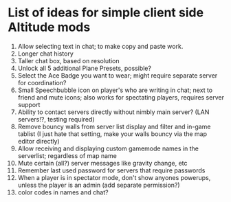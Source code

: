 # List of ideas for simple client side Altitude mods

1. Allow selecting text in chat; to make copy and paste work.
2. Longer chat history
3. Taller chat box, based on resolution
4. Unlock all 5 additional Plane Presets, possible?
5. Select the Ace Badge you want to wear; might require separate server for coordination?
6. Small Speechbubble icon on player's who are writing in chat; next to friend and mute icons; also works for spectating players, requires server support
7. Ability to contact servers directly without nimbly main server? (LAN servers!?, testing required)
8. Remove bouncy walls from server list display and filter and in-game tablist (I just hate that setting, make your walls bouncy via the map editor directly)
9. Allow receiving and displaying custom gamemode names in the serverlist; regardless of map name
10. Mute certain (all?) server messages like gravity change, etc
11. Remember last used password for servers that require passwords
12. When a player is in spectator mode, don't show anyones powerups, unless the player is an admin (add separate permission?)
13. color codes in names and chat?
